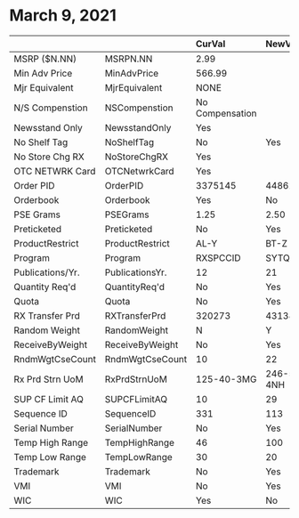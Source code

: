 # March 9, 2021

|                  |                 | CurVal          | NewVal     | Validated |
|:-----------------|:----------------|:----------------|:-----------|:---------:|
| MSRP ($N.NN)     | MSRPN.NN        | 2.99            |            |           |
| Min Adv Price    | MinAdvPrice     | 566.99          |            |           |
| Mjr Equivalent   | MjrEquivalent   | NONE            |            |           |
| N/S Compenstion  | NSCompenstion   | No Compensation |            |           |
| Newsstand Only   | NewsstandOnly   | Yes             |            |           |
| No Shelf Tag     | NoShelfTag      | No              | Yes        |     X     |
| No Store Chg RX  | NoStoreChgRX    | Yes             |            |           |
| OTC NETWRK Card  | OTCNetwrkCard   | Yes             |            |           |
| Order PID        | OrderPID        | 3375145         | 4486256    |     X     |
| Orderbook        | Orderbook       | Yes             | No         |     X     |
| PSE Grams        | PSEGrams        | 1.25            | 2.50       |     X     |
| Preticketed      | Preticketed     | No              | Yes        |     X     |
| ProductRestrict  | ProductRestrict | AL-Y            | BT-Z       |    !!!    |
| Program          | Program         | RXSPCCID        | SYTQDDJE   |    !!!    |
| Publications/Yr. | PublicationsYr. | 12              | 21         |     X     |
| Quantity Req'd   | QuantityReq'd   | No              | Yes        |     X     |
| Quota            | Quota           | No              | Yes        |     X     |
| RX Transfer Prd  | RXTransferPrd   | 320273          | 431384     |     X     |
| Random Weight    | RandomWeight    | N               | Y          |     X     |
| ReceiveByWeight  | ReceiveByWeight | No              | Yes        |     X     |
| RndmWgtCseCount  | RndmWgtCseCount | 10              | 22         |     X     |
| Rx Prd Strn UoM  | RxPrdStrnUoM    | 125-40-3MG      | 246-51-4NH |     X     |
| SUP CF Limit AQ  | SUPCFLimitAQ    | 10              | 29         |     X     |
| Sequence ID      | SequenceID      | 331             | 113        |     X     |
| Serial Number    | SerialNumber    | No              | Yes        |     X     |
| Temp High Range  | TempHighRange   | 46              | 100        |    !!!    |
| Temp Low Range   | TempLowRange    | 30              | 20         |    !!!    |
| Trademark        | Trademark       | No              | Yes        |     X     |
| VMI              | VMI             | No              | Yes        |     X     |
| WIC              | WIC             | Yes             | No         |     X     |

